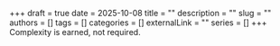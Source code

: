 +++
draft = true
date = 2025-10-08
title = ""
description = ""
slug = ""
authors = []
tags = []
categories = []
externalLink = ""
series = []
+++
Complexity is earned, not required.